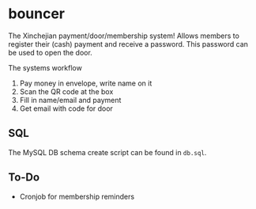 # bouncer
The Xinchejian payment/door/membership system! Allows members to register their (cash) payment and receive a password.
This password can be used to open the door.

The systems workflow
1. Pay money in envelope, write name on it
2. Scan the QR code at the box
3. Fill in name/email and payment
4. Get email with code for door

## SQL
The MySQL DB schema create script can be found in `db.sql`.

## To-Do
* Cronjob for membership reminders
